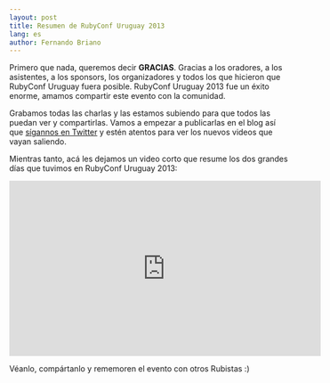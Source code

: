 ```yaml
---
layout: post
title: Resumen de RubyConf Uruguay 2013
lang: es
author: Fernando Briano
---
```

Primero que nada, queremos decir **GRACIAS**. Gracias a los oradores, a los asistentes, a los sponsors, los organizadores y todos los que hicieron que RubyConf Uruguay fuera posible. RubyConf Uruguay 2013 fue un &eacute;xito enorme, amamos compartir este evento con la comunidad.

Grabamos todas las charlas y las estamos subiendo para que todos las puedan ver y compartirlas. Vamos a empezar a publicarlas en el blog así que [sígannos en Twitter](https://twitter.com/rubyconfuruguay) y est&eacute;n atentos para ver los nuevos videos que vayan saliendo.

Mientras tanto, ac&aacute; les dejamos un video corto que resume los dos grandes días que tuvimos en RubyConf Uruguay 2013:
<div style="text-align:center">
    <iframe width="560" height="315" src="http://www.youtube.com/embed/FCZs6Ijnyx8" frameborder="0" allowfullscreen></iframe>
</div>

V&eacute;anlo, comp&aacute;rtanlo y rememoren el evento con otros Rubistas :)
